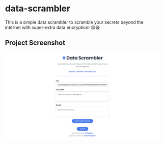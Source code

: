 # data-scrambler
This is a simple data scrambler to scramble your secrets beyond the internet with super-extra data encryption! 😜😁

## Project Screenshot
<img src="https://raw.githubusercontent.com/alnahian2003/data-scrambler/main/datascrambler-ss.jpg"/>
